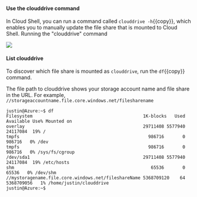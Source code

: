 #### Use the clouddrive command
In Cloud Shell, you can run a command called `clouddrive -h`{{copy}}, which enables you to manually update the file share that is mounted to Cloud Shell. Running the "clouddrive" command

![](https://github.com/fenago/katacoda-scenarios/raw/master/azure-functions/persist-files-azure-shell/steps/6/1.png)


#### List clouddrive
To discover which file share is mounted as `clouddrive`, run the `df`{{copy}} command.

The file path to clouddrive shows your storage account name and file share in the URL. For example, 
`//storageaccountname.file.core.windows.net/filesharename`


```
justin@Azure:~$ df
Filesystem                                          1K-blocks   Used  Available Use% Mounted on
overlay                                             29711408 5577940   24117084  19% /
tmpfs                                                 986716       0     986716   0% /dev
tmpfs                                                 986716       0     986716   0% /sys/fs/cgroup
/dev/sda1                                           29711408 5577940   24117084  19% /etc/hosts
shm                                                    65536       0      65536   0% /dev/shm
//mystoragename.file.core.windows.net/fileshareName 5368709120    64 5368709056   1% /home/justin/clouddrive
justin@Azure:~$
```
